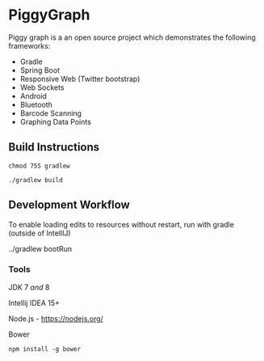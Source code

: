 # PiggyGraph

Piggy graph is a an open source project which demonstrates the following frameworks:

 - Gradle
 - Spring Boot
 - Responsive Web (Twitter bootstrap)
 - Web Sockets
 - Android
 - Bluetooth
 - Barcode Scanning
 - Graphing Data Points


## Build Instructions


    chmod 755 gradlew

    ./gradlew build


## Development Workflow

To enable loading edits to resources without restart, run with gradle (outside of IntellIJ)

../gradlew bootRun

### Tools

JDK 7 *and* 8

Intellij IDEA 15+


Node.js - https://nodejs.org/

Bower

    npm install -g bower

